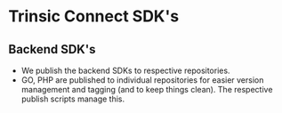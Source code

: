 # Trinsic Connect SDK's

## Backend SDK's

- We publish the backend SDKs to respective repositories.
- GO, PHP are published to individual repositories for easier version management and tagging (and to keep things clean). The respective publish scripts manage this.
